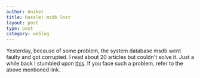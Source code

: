 ```yaml
---
author: Aniket
title: Hassle! msdb lost
layout: post
type: post
category: weblog
---
```


Yesterday, because of some problem, the system database msdb went faulty and got corrupted. I read about 20 articles but couldn't solve it. Just a while back I stumbled upon [this](http://bit.ly/rebuild-msdb). If you face such a problem, refer to the above mentioned link.